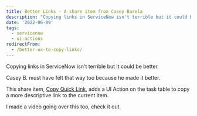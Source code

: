 ```yaml
---
title: Better Links - A share item from Casey Barela
description: "Copying links in ServiceNow isn't terrible but it could be better.  \r\n\r\nCasey B. must have felt that way too because he made it better.\r\n\r\nThis share item, C..."
date: '2022-06-09'
tags:
  - servicenow
  - ui-actions
redirectFrom:
  - /better-ux-to-copy-links/
---
```


Copying links in ServiceNow isn't terrible but it could be better.  

Casey B. must have felt that way too because he made it better.

This share item, [Copy Quick Link](https://developer.servicenow.com/connect.do#!/share/contents/3931356_copy_quick_link?v=1.0&t=PRODUCT_DETAILS), adds a UI Action on the task table to copy a more descriptive link to the current item.

I made a video going over this too, check it out.

<!--StartFragment-->

[<!-- External image: ![Better Links in ServiceNow video](https://img.youtube.com/vi/FM8cIVFPkjk/0.jpg) -->](https://www.youtube.com/watch?v=FM8cIVFPkjk "Video Title")

<!--EndFragment-->